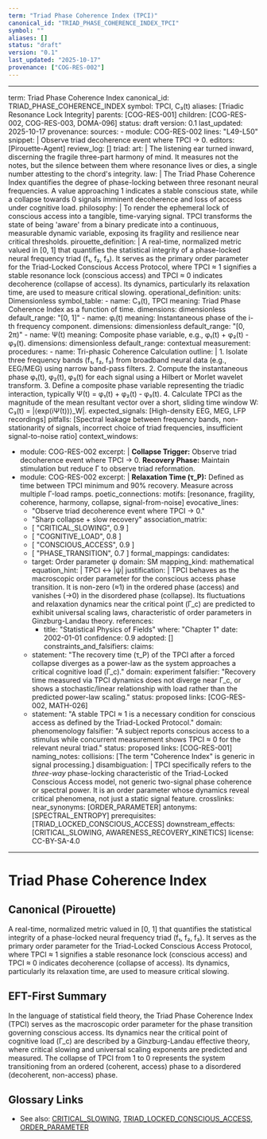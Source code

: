 ```yaml
---
term: "Triad Phase Coherence Index (TPCI)"
canonical_id: "TRIAD_PHASE_COHERENCE_INDEX_TPCI"
symbol: ""
aliases: []
status: "draft"
version: "0.1"
last_updated: "2025-10-17"
provenance: ["COG-RES-002"]
---
```


---
term: Triad Phase Coherence Index
canonical_id: TRIAD_PHASE_COHERENCE_INDEX
symbol: TPCI, C₃(t)
aliases: [Triadic Resonance Lock Integrity]
parents: [COG-RES-001]
children: [COG-RES-002, COG-RES-003, DOMA-096]
status: draft
version: 0.1
last_updated: 2025-10-17
provenance:
  sources:
    - module: COG-RES-002
      lines: "L49-L50"
      snippet: |
        Observe triad decoherence event where TPCI → 0.
  editors: [Pirouette-Agent]
  review_log: []
triad:
  art: |
    The listening ear turned inward, discerning the fragile three-part harmony of mind. It measures not the notes, but the silence between them where resonance lives or dies, a single number attesting to the chord's integrity.
  law: |
    The Triad Phase Coherence Index quantifies the degree of phase-locking between three resonant neural frequencies. A value approaching 1 indicates a stable conscious state, while a collapse towards 0 signals imminent decoherence and loss of access under cognitive load.
  philosophy: |
    To render the ephemeral lock of conscious access into a tangible, time-varying signal. TPCI transforms the state of being 'aware' from a binary predicate into a continuous, measurable dynamic variable, exposing its fragility and resilience near critical thresholds.
pirouette_definition: |
  A real-time, normalized metric valued in [0, 1] that quantifies the statistical integrity of a phase-locked neural frequency triad (f₁, f₂, f₃). It serves as the primary order parameter for the Triad-Locked Conscious Access Protocol, where TPCI ≈ 1 signifies a stable resonance lock (conscious access) and TPCI ≈ 0 indicates decoherence (collapse of access). Its dynamics, particularly its relaxation time, are used to measure critical slowing.
operational_definition:
  units: Dimensionless
  symbol_table:
    - name: C₃(t), TPCI
      meaning: Triad Phase Coherence Index as a function of time.
      dimensions: dimensionless
      default_range: "[0, 1]"
    - name: φᵢ(t)
      meaning: Instantaneous phase of the i-th frequency component.
      dimensions: dimensionless
      default_range: "[0, 2π)"
    - name: Ψ(t)
      meaning: Composite phase variable, e.g., φ₁(t) + φ₂(t) - φ₃(t).
      dimensions: dimensionless
      default_range: contextual
  measurement:
    procedures:
      - name: Tri-phasic Coherence Calculation
        outline: |
          1. Isolate three frequency bands (f₁, f₂, f₃) from broadband neural data (e.g., EEG/MEG) using narrow band-pass filters.
          2. Compute the instantaneous phase φ₁(t), φ₂(t), φ₃(t) for each signal using a Hilbert or Morlet wavelet transform.
          3. Define a composite phase variable representing the triadic interaction, typically Ψ(t) = φ₁(t) + φ₂(t) - φ₃(t).
          4. Calculate TPCI as the magnitude of the mean resultant vector over a short, sliding time window W: C₃(t) = |⟨exp(iΨ(t))⟩_W|.
        expected_signals: [High-density EEG, MEG, LFP recordings]
        pitfalls: [Spectral leakage between frequency bands, non-stationarity of signals, incorrect choice of triad frequencies, insufficient signal-to-noise ratio]
context_windows:
  - module: COG-RES-002
    excerpt: |
      **Collapse Trigger:** Observe triad decoherence event where TPCI → 0.
      **Recovery Phase:** Maintain stimulation but reduce Γ to observe triad reformation.
  - module: COG-RES-002
    excerpt: |
      **Relaxation Time (τ_P):** Defined as time between TPCI minimum and 90% recovery. Measure across multiple Γ-load ramps.
poetic_connections:
  motifs: [resonance, fragility, coherence, harmony, collapse, signal-from-noise]
  evocative_lines:
    - "Observe triad decoherence event where TPCI → 0."
    - "Sharp collapse + slow recovery"
  association_matrix:
    - [ "CRITICAL_SLOWING", 0.9 ]
    - [ "COGNITIVE_LOAD", 0.8 ]
    - [ "CONSCIOUS_ACCESS", 0.9 ]
    - [ "PHASE_TRANSITION", 0.7 ]
formal_mappings:
  candidates:
    - target: Order parameter ψ
      domain: SM
      mapping_kind: mathematical
      equation_hint: |
        TPCI ↔ |ψ|
      justification: |
        TPCI behaves as the macroscopic order parameter for the conscious access phase transition. It is non-zero (≈1) in the ordered phase (access) and vanishes (→0) in the disordered phase (collapse). Its fluctuations and relaxation dynamics near the critical point (Γ_c) are predicted to exhibit universal scaling laws, characteristic of order parameters in Ginzburg-Landau theory.
      references:
        - title: "Statistical Physics of Fields"
          where: "Chapter 1"
          date: 2002-01-01
      confidence: 0.9
  adopted: []
constraints_and_falsifiers:
  claims:
    - statement: "The recovery time (τ_P) of the TPCI after a forced collapse diverges as a power-law as the system approaches a critical cognitive load (Γ_c)."
      domain: experiment
      falsifier: "Recovery time measured via TPCI dynamics does not diverge near Γ_c, or shows a stochastic/linear relationship with load rather than the predicted power-law scaling."
      status: proposed
      links: [COG-RES-002, MATH-026]
    - statement: "A stable TPCI ≈ 1 is a necessary condition for conscious access as defined by the Triad-Locked Protocol."
      domain: phenomenology
      falsifier: "A subject reports conscious access to a stimulus while concurrent measurement shows TPCI ≈ 0 for the relevant neural triad."
      status: proposed
      links: [COG-RES-001]
naming_notes:
  collisions: [The term "Coherence Index" is generic in signal processing.]
  disambiguation: |
    TPCI specifically refers to the *three-way* phase-locking characteristic of the Triad-Locked Conscious Access model, not generic two-signal phase coherence or spectral power. It is an order parameter whose dynamics reveal critical phenomena, not just a static signal feature.
crosslinks:
  near_synonyms: [ORDER_PARAMETER]
  antonyms: [SPECTRAL_ENTROPY]
  prerequisites: [TRIAD_LOCKED_CONSCIOUS_ACCESS]
  downstream_effects: [CRITICAL_SLOWING, AWARENESS_RECOVERY_KINETICS]
license: CC-BY-SA-4.0
---

# Triad Phase Coherence Index

## Canonical (Pirouette)
A real-time, normalized metric valued in [0, 1] that quantifies the statistical integrity of a phase-locked neural frequency triad (f₁, f₂, f₃). It serves as the primary order parameter for the Triad-Locked Conscious Access Protocol, where TPCI ≈ 1 signifies a stable resonance lock (conscious access) and TPCI ≈ 0 indicates decoherence (collapse of access). Its dynamics, particularly its relaxation time, are used to measure critical slowing.

## EFT-First Summary
In the language of statistical field theory, the Triad Phase Coherence Index (TPCI) serves as the macroscopic order parameter for the phase transition governing conscious access. Its dynamics near the critical point of cognitive load (Γ_c) are described by a Ginzburg-Landau effective theory, where critical slowing and universal scaling exponents are predicted and measured. The collapse of TPCI from 1 to 0 represents the system transitioning from an ordered (coherent, access) phase to a disordered (decoherent, non-access) phase.

## Glossary Links
- See also: [CRITICAL_SLOWING](critical-slowing), [TRIAD_LOCKED_CONSCIOUS_ACCESS](triad-locked-conscious-access), [ORDER_PARAMETER](order-parameter)
